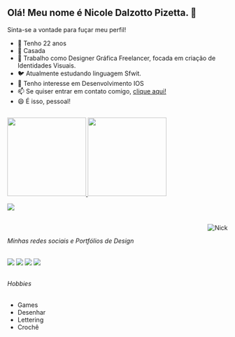 ## Olá! Meu nome é Nicole Dalzotto Pizetta. 👋
Sinta-se a vontade para fuçar meu perfil!

- 💬 Tenho 22 anos
- 💍 Casada
- 💼 Trabalho como Designer Gráfica Freelancer, focada em criação de Identidades Visuais.
- 🐦 Atualmente estudando linguagem Sfwit.
- 🌱 Tenho interesse em Desenvolvimento IOS 
- 📫 Se quiser entrar em contato comigo, [clique aqui!](https://cliolink.com/colliefaye.design)
- 😄 É isso, pessoal!

##
 <div>
  <a href="https://github.com/nicoledpizetta">
  <img height="180em" src="https://github-readme-stats.vercel.app/api?username=nicoledpizetta&show_icons=true&theme=tokyonight&include_all_commits=true&count_private=true"/> 
  
  <img height="180em" src="https://github-readme-stats.vercel.app/api/top-langs/?username=nicoledpizetta&layout=compact&langs_count=7&theme=tokyonight"/>
</div>
 
 <a href="https://img.shields.io/badge/Swift-FA7343?style=for-the-badge&logo=swift&logoColor=white" target="_blank"><img src="https://img.shields.io/badge/-Swift-fb6c3a?style=for-the-badge&logo=swift&logoColor=white" target="_blank"></a> 
 
<div style="display: inline_block"><br>
  <img align="right" alt="Nick" src="https://media.discordapp.net/attachments/455179292540928005/885659384418537482/picasion.com_768f6386578ecda828e41d0e2d756ca9.gif">
</div>
 
 ##
  ###### Minhas redes sociais e Portfólios de Design
<div> 
  <a href="https://instagram.com/nicoledalzotto" target="_blank"><img src="https://img.shields.io/badge/-Instagram-%23E4405F?style=for-the-badge&logo=instagram&logoColor=white" target="_blank"></a>
  <a href="https://www.linkedin.com/in/NicoleDPizetta" target="_blank"><img src="https://img.shields.io/badge/-LinkedIn-%230077B5?style=for-the-badge&logo=linkedin&logoColor=white" target="_blank"></a> 
 <a href="https://www.behance.net/colliefaye" target="_blank"><img src="https://img.shields.io/badge/Behance-0057ff?style=for-the-badge&logo=behance&logoColor=white" target="_blank"></a>
 <a href = "https://dribbble.com/nicoledalzottodesign"><img src="https://img.shields.io/badge/-Dribbble-ea4c89?style=for-the-badge&logo=dribbble&logoColor=white" target="_blank"></a>

##
  ###### Hobbies
* Games
* Desenhar
* Lettering
* Crochê
 
</div>

